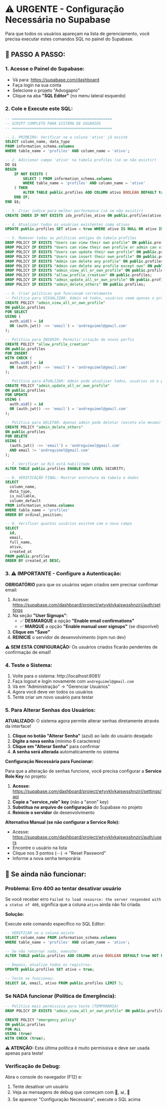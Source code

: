 # ⚠️ URGENTE - Configuração Necessária no Supabase

Para que todos os usuários apareçam na lista de gerenciamento, você precisa executar estes comandos SQL no painel do Supabase.

## 🔧 **PASSO A PASSO:**

### 1. Acesse o Painel do Supabase:
- Vá para: https://supabase.com/dashboard
- Faça login na sua conta
- Selecione o projeto "Advogapro"
- Clique na aba **"SQL Editor"** (no menu lateral esquerdo)

### 2. Cole e Execute este SQL:

```sql
-- =============================================
-- SCRIPT COMPLETO PARA SISTEMA DE USUÁRIOS
-- =============================================

-- 1. PRIMEIRO: Verificar se a coluna 'ativo' já existe
SELECT column_name, data_type 
FROM information_schema.columns 
WHERE table_name = 'profiles' AND column_name = 'ativo';

-- 2. Adicionar campo 'ativo' na tabela profiles (só se não existir)
DO $$ 
BEGIN 
    IF NOT EXISTS (
        SELECT 1 FROM information_schema.columns 
        WHERE table_name = 'profiles' AND column_name = 'ativo'
    ) THEN
        ALTER TABLE public.profiles ADD COLUMN ativo BOOLEAN DEFAULT true NOT NULL;
    END IF;
END $$;

-- 3. Criar índice para melhor performance (só se não existir)
CREATE INDEX IF NOT EXISTS idx_profiles_ativo ON public.profiles(ativo);

-- 4. Atualizar todos os usuários existentes como ativos
UPDATE public.profiles SET ativo = true WHERE ativo IS NULL OR ativo IS NOT DISTINCT FROM NULL;

-- 5. Remover todas as políticas antigas da tabela profiles
DROP POLICY IF EXISTS "Users can view their own profile" ON public.profiles;
DROP POLICY IF EXISTS "Users can view their own profile or admin can view all" ON public.profiles;
DROP POLICY IF EXISTS "Users can update their own profile" ON public.profiles;
DROP POLICY IF EXISTS "Users can insert their own profile" ON public.profiles;
DROP POLICY IF EXISTS "Admin can delete any profile" ON public.profiles;
DROP POLICY IF EXISTS "Admin can delete any profile except own" ON public.profiles;
DROP POLICY IF EXISTS "admin_view_all_or_own_profile" ON public.profiles;
DROP POLICY IF EXISTS "allow_profile_creation" ON public.profiles;
DROP POLICY IF EXISTS "admin_update_all_or_own_profile" ON public.profiles;
DROP POLICY IF EXISTS "admin_delete_others" ON public.profiles;

-- 6. Criar políticas que funcionam corretamente
-- Política para VISUALIZAR: Admin vê todos, usuários veem apenas o próprio
CREATE POLICY "admin_view_all_or_own_profile" 
ON public.profiles 
FOR SELECT 
USING (
  auth.uid() = id 
  OR (auth.jwt() ->> 'email') = 'andreguimel@gmail.com'
);

-- Política para INSERIR: Permitir criação de novos perfis
CREATE POLICY "allow_profile_creation" 
ON public.profiles 
FOR INSERT 
WITH CHECK (
  auth.uid() = id 
  OR (auth.jwt() ->> 'email') = 'andreguimel@gmail.com'
);

-- Política para ATUALIZAR: Admin pode atualizar todos, usuários só o próprio
CREATE POLICY "admin_update_all_or_own_profile" 
ON public.profiles 
FOR UPDATE 
USING (
  auth.uid() = id 
  OR (auth.jwt() ->> 'email') = 'andreguimel@gmail.com'
);

-- Política para DELETAR: Apenas admin pode deletar (exceto ele mesmo)
CREATE POLICY "admin_delete_others" 
ON public.profiles 
FOR DELETE 
USING (
  (auth.jwt() ->> 'email') = 'andreguimel@gmail.com'
  AND email != 'andreguimel@gmail.com'
);

-- 7. Verificar se RLS está habilitado
ALTER TABLE public.profiles ENABLE ROW LEVEL SECURITY;

-- 8. VERIFICAÇÃO FINAL: Mostrar estrutura da tabela e dados
SELECT 
  column_name, 
  data_type, 
  is_nullable, 
  column_default 
FROM information_schema.columns 
WHERE table_name = 'profiles' 
ORDER BY ordinal_position;

-- 9. Verificar quantos usuários existem com o novo campo
SELECT 
  id,
  email,
  full_name,
  ativo,
  created_at
FROM public.profiles
ORDER BY created_at DESC;
```

### 3. ⚠️ **IMPORTANTE - Configure a Autenticação:**

**OBRIGATÓRIO** para que os usuários sejam criados sem precisar confirmar email:

1. Acesse: https://supabase.com/dashboard/project/wtyvklvkajswsshnziri/auth/settings
2. Na seção **"User Signups"**:
   - ✅ **DESMARQUE** a opção **"Enable email confirmations"**
   - ✅ **MARQUE** a opção **"Enable manual user signups"** (se disponível)
3. **Clique em "Save"**
4. **REINICIE** o servidor de desenvolvimento (npm run dev)

**⚠️ SEM ESTA CONFIGURAÇÃO:** Os usuários criados ficarão pendentes de confirmação de email!

### 4. Teste o Sistema:

1. Volte para o sistema: http://localhost:8081/
2. Faça logout e login novamente com `andreguimel@gmail.com`
3. Vá em "Administração" → "Gerenciar Usuários"
4. Agora você deve ver todos os usuários
5. Tente criar um novo usuário para testar

### 5. Para Alterar Senhas dos Usuários:

**ATUALIZADO:** O sistema agora permite alterar senhas diretamente através da interface!

1. **Clique no botão "Alterar Senha"** (azul) ao lado do usuário desejado
2. **Digite a nova senha** (mínimo 6 caracteres) 
3. **Clique em "Alterar Senha"** para confirmar
4. **A senha será alterada** automaticamente no sistema

**Configuração Necessária para Funcionar:**

Para que a alteração de senhas funcione, você precisa configurar a **Service Role Key** no projeto:

1. **Acesse:** https://supabase.com/dashboard/project/wtyvklvkajswsshnziri/settings/api
2. **Copie a "service_role" key** (não a "anon" key)
3. **Substitua no arquivo de configuração** do Supabase no projeto
4. **Reinicie o servidor** de desenvolvimento

**Alternativa Manual (se não configurar a Service Role):**
- Acesse: https://supabase.com/dashboard/project/wtyvklvkajswsshnziri/auth/users
- Encontre o usuário na lista
- Clique nos 3 pontos (⋯) → "Reset Password"
- Informe a nova senha temporária

## 🚨 **Se ainda não funcionar:**

### Problema: Erro 400 ao tentar desativar usuário

Se você receber erro `Failed to load resource: the server responded with a status of 400`, significa que a coluna `ativo` ainda não foi criada. 

**Solução:**

Execute este comando específico no SQL Editor:

```sql
-- VERIFICAR se a coluna existe
SELECT column_name FROM information_schema.columns 
WHERE table_name = 'profiles' AND column_name = 'ativo';

-- Se não retornar nada, execute:
ALTER TABLE public.profiles ADD COLUMN ativo BOOLEAN DEFAULT true NOT NULL;

-- Depois, atualize todos os registros:
UPDATE public.profiles SET ativo = true;

-- Teste se funcionou:
SELECT id, email, ativo FROM public.profiles LIMIT 5;
```

### Se NADA funcionar (Política de Emergência):

```sql
-- Política mais permissiva para teste (TEMPORÁRIA)
DROP POLICY IF EXISTS "admin_view_all_or_own_profile" ON public.profiles;

CREATE POLICY "emergency_policy" 
ON public.profiles 
FOR ALL
USING (true)
WITH CHECK (true);
```

⚠️ **ATENÇÃO:** Esta última política é muito permissiva e deve ser usada apenas para teste!

### Verificação de Debug:

Abra o console do navegador (F12) e:
1. Tente desativar um usuário
2. Veja as mensagens de debug que começam com 🔄, 📊, 📝
3. Se aparecer "Configuração Necessária", execute o SQL acima
